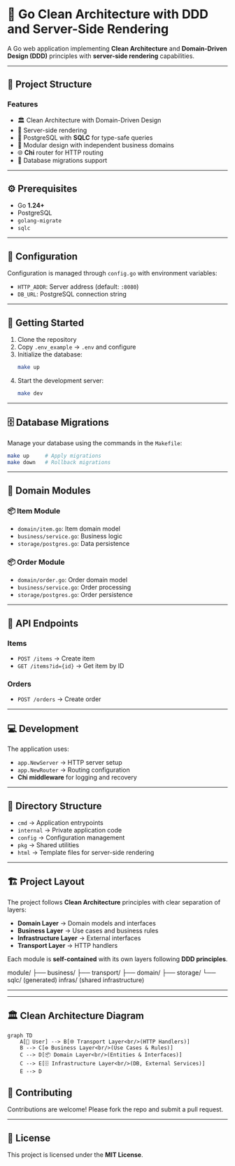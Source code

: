 # 🚀 Go Clean Architecture with DDD and Server-Side Rendering

A Go web application implementing **Clean Architecture** and **Domain-Driven Design (DDD)** principles with **server-side rendering** capabilities.

---

## 📂 Project Structure

### Features
- 🏛️ Clean Architecture with Domain-Driven Design  
- 🎨 Server-side rendering  
- 🐘 PostgreSQL with **SQLC** for type-safe queries  
- 🧩 Modular design with independent business domains  
- 🌐 **Chi** router for HTTP routing  
- 🔄 Database migrations support  

---

## ⚙️ Prerequisites
- Go **1.24+**  
- PostgreSQL  
- `golang-migrate`  
- `sqlc`  

---

## 🔧 Configuration
Configuration is managed through `config.go` with environment variables:

- `HTTP_ADDR`: Server address (default: `:8080`)  
- `DB_URL`: PostgreSQL connection string  

---

## 🚀 Getting Started

1. Clone the repository  
2. Copy `.env_example` → `.env` and configure  
3. Initialize the database:  
   ```bash
   make up
   ```
4. Start the development server:  
   ```bash
   make dev
   ```

---

## 🗄️ Database Migrations
Manage your database using the commands in the `Makefile`:

```bash
make up     # Apply migrations
make down   # Rollback migrations
```

---

## 🧩 Domain Modules

### 📦 Item Module
- `domain/item.go`: Item domain model  
- `business/service.go`: Business logic  
- `storage/postgres.go`: Data persistence  

### 📦 Order Module
- `domain/order.go`: Order domain model  
- `business/service.go`: Order processing  
- `storage/postgres.go`: Order persistence  

---

## 📡 API Endpoints

### Items
- `POST /items` → Create item  
- `GET /items?id={id}` → Get item by ID  

### Orders
- `POST /orders` → Create order  

---

## 💻 Development
The application uses:
- `app.NewServer` → HTTP server setup  
- `app.NewRouter` → Routing configuration  
- **Chi middleware** for logging and recovery  

---

## 📁 Directory Structure

- `cmd` → Application entrypoints  
- `internal` → Private application code  
- `config` → Configuration management  
- `pkg` → Shared utilities  
- `html` → Template files for server-side rendering  

---

## 🏗️ Project Layout
The project follows **Clean Architecture** principles with clear separation of layers:

- **Domain Layer** → Domain models and interfaces  
- **Business Layer** → Use cases and business rules  
- **Infrastructure Layer** → External interfaces  
- **Transport Layer** → HTTP handlers  

Each module is **self-contained** with its own layers following **DDD principles**.

module/
 ├── business/
 ├── transport/
 ├── domain/
 ├── storage/
 └── sqlc/   (generated)
infras/      (shared infrastructure)


---


---

## 🏛️ Clean Architecture Diagram

```mermaid
graph TD
    A[👤 User] --> B[🌐 Transport Layer<br/>(HTTP Handlers)]
    B --> C[⚙️ Business Layer<br/>(Use Cases & Rules)]
    C --> D[📦 Domain Layer<br/>(Entities & Interfaces)]
    C --> E[🗄️ Infrastructure Layer<br/>(DB, External Services)]
    E --> D
```


## 🤝 Contributing
Contributions are welcome! Please fork the repo and submit a pull request.

---

## 📜 License
This project is licensed under the **MIT License**.
